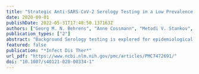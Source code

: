 ```yaml
---
title: "Strategic Anti-SARS-CoV-2 Serology Testing in a Low Prevalence Setting: The COVID-19 Contact (CoCo) Study in Healthcare Professionals"
date: 2020-09-01
publishDate: 2022-05-31T17:48:50.137163Z
authors: ["Georg M. N. Behrens", "Anne Cossmann", "Metodi V. Stankov", "Bianca Schulte", "Hendrik Streeck", "Reinhold Förster", "Berislav Bosnjak", "Stefanie Willenzon", "Anna-Lena Boeck", "Anh Thu Tran", "Thea Thiele", "Theresa Graalmann", "Moritz Z. Kayser", "Anna Zychlinsky Scharff", "Christian Dopfer", "Alexander Horke", "Isabell Pink", "Torsten Witte", "Martin Wetzke", "Diana Ernst", "Alexandra Jablonka", "Christine Happle"]
publication_types: ["2"]
abstract: "Background Serology testing is explored for epidemiological research and to inform individuals after suspected infection. During the coronavirus disease 2019 (COVID-19) pandemic, frontline healthcare professionals (HCP) may be at particular risk for infection. No longitudinal data on functional seroconversion in HCP in regions with low COVID-19 prevalence and low pre-test probability exist.  Methods In a large German university hospital, we performed weekly questionnaire assessments and anti-severe acute respiratory syndrome coronavirus 2 (SARS-CoV-2) immunoglobulin G (IgG) measurements with various commercial tests, a novel surrogate virus neutralisation test, and a neutralisation assay using live SARS-CoV-2.  Results From baseline to week 6, 1080 screening measurements for anti-SARS CoV-2 (S1) IgG from 217 frontline HCP (65% female) were performed. Overall, 75.6% of HCP reported at least one symptom of respiratory infection. Self-perceived infection probability declined over time (from mean 20.1% at baseline to 12.4% in week 6, p textless 0.001). In sera of convalescent patients with PCR-confirmed COVID-19, we measured high anti-SARS-CoV-2 IgG levels, obtained highly concordant results from enzyme-linked immunosorbent assays (ELISA) using e.g. the spike 1 (S1) protein domain and the nucleocapsid protein (NCP) as targets, and confirmed antiviral neutralisation. However, in HCP the cumulative incidence for anti-SARS-CoV-2 (S1) IgG was 1.86% for positive and 0.93% for equivocal positive results over the study period of 6 weeks. Except for one HCP, none of the eight initial positive results were confirmed by alternative serology tests or showed in vitro neutralisation against live SARS-CoV-2. The only true seroconversion occurred without symptoms and mounted strong functional humoral immunity. Thus, the confirmed cumulative incidence for neutralizing anti-SARS-CoV-2 IgG was 0.47%.  Conclusion When assessing anti-SARS-CoV-2 immune status in individuals with low pre-test probability, we suggest confirming positive results from single measurements by alternative serology tests or functional assays. Our data highlight the need for a methodical serology screening approach in regions with low SARS-CoV-2 infection rates.  Trial Registration The study is registered at DRKS00021152.  Electronic supplementary material The online version of this article (10.1007/s40121-020-00334-1) contains supplementary material, which is available to authorized users."
featured: false
publication: "*Infect Dis Ther*"
url_pdf: "https://www.ncbi.nlm.nih.gov/pmc/articles/PMC7472691/"
doi: "10.1007/s40121-020-00334-1"
---
```


